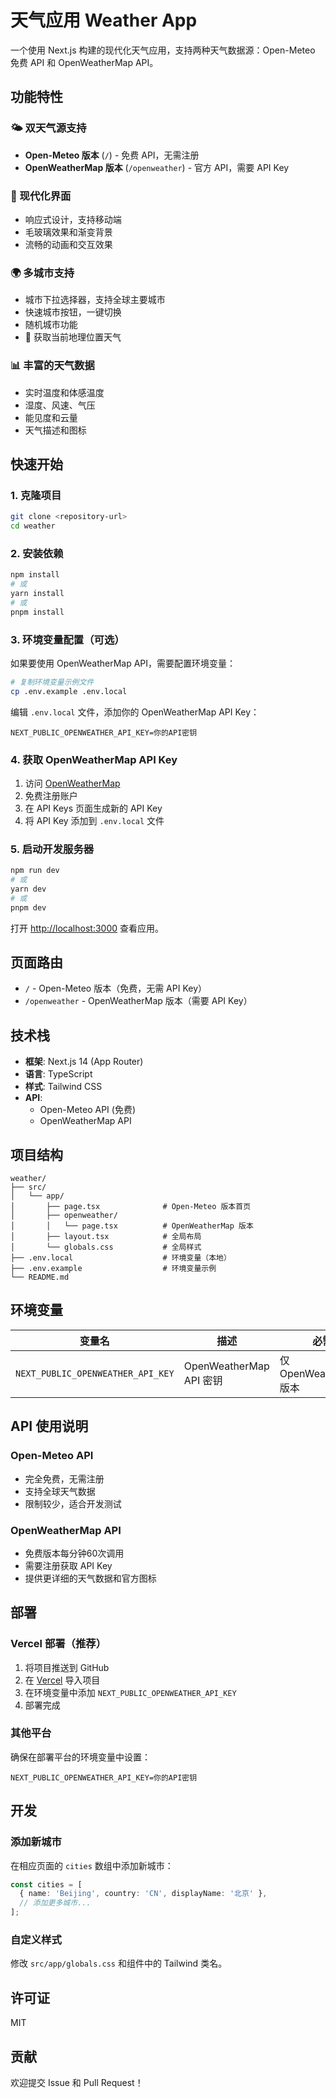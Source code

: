 # 天气应用 Weather App

一个使用 Next.js 构建的现代化天气应用，支持两种天气数据源：Open-Meteo 免费 API 和 OpenWeatherMap API。

## 功能特性

### 🌤️ 双天气源支持
- **Open-Meteo 版本** (`/`) - 免费 API，无需注册
- **OpenWeatherMap 版本** (`/openweather`) - 官方 API，需要 API Key

### 📱 现代化界面
- 响应式设计，支持移动端
- 毛玻璃效果和渐变背景
- 流畅的动画和交互效果

### 🌍 多城市支持
- 城市下拉选择器，支持全球主要城市
- 快速城市按钮，一键切换
- 随机城市功能
- 📱 获取当前地理位置天气

### 📊 丰富的天气数据
- 实时温度和体感温度
- 湿度、风速、气压
- 能见度和云量
- 天气描述和图标

## 快速开始

### 1. 克隆项目
```bash
git clone <repository-url>
cd weather
```

### 2. 安装依赖
```bash
npm install
# 或
yarn install
# 或
pnpm install
```

### 3. 环境变量配置（可选）
如果要使用 OpenWeatherMap API，需要配置环境变量：

```bash
# 复制环境变量示例文件
cp .env.example .env.local
```

编辑 `.env.local` 文件，添加你的 OpenWeatherMap API Key：
```env
NEXT_PUBLIC_OPENWEATHER_API_KEY=你的API密钥
```

### 4. 获取 OpenWeatherMap API Key
1. 访问 [OpenWeatherMap](https://openweathermap.org/api)
2. 免费注册账户
3. 在 API Keys 页面生成新的 API Key
4. 将 API Key 添加到 `.env.local` 文件

### 5. 启动开发服务器
```bash
npm run dev
# 或
yarn dev
# 或
pnpm dev
```

打开 [http://localhost:3000](http://localhost:3000) 查看应用。

## 页面路由

- `/` - Open-Meteo 版本（免费，无需 API Key）
- `/openweather` - OpenWeatherMap 版本（需要 API Key）

## 技术栈

- **框架**: Next.js 14 (App Router)
- **语言**: TypeScript
- **样式**: Tailwind CSS
- **API**: 
  - Open-Meteo API (免费)
  - OpenWeatherMap API

## 项目结构

```
weather/
├── src/
│   └── app/
│       ├── page.tsx              # Open-Meteo 版本首页
│       ├── openweather/
│       │   └── page.tsx          # OpenWeatherMap 版本
│       ├── layout.tsx            # 全局布局
│       └── globals.css           # 全局样式
├── .env.local                    # 环境变量（本地）
├── .env.example                  # 环境变量示例
└── README.md
```

## 环境变量

| 变量名 | 描述 | 必需 |
|--------|------|------|
| `NEXT_PUBLIC_OPENWEATHER_API_KEY` | OpenWeatherMap API 密钥 | 仅 OpenWeatherMap 版本 |

## API 使用说明

### Open-Meteo API
- 完全免费，无需注册
- 支持全球天气数据
- 限制较少，适合开发测试

### OpenWeatherMap API
- 免费版本每分钟60次调用
- 需要注册获取 API Key
- 提供更详细的天气数据和官方图标

## 部署

### Vercel 部署（推荐）
1. 将项目推送到 GitHub
2. 在 [Vercel](https://vercel.com) 导入项目
3. 在环境变量中添加 `NEXT_PUBLIC_OPENWEATHER_API_KEY`
4. 部署完成

### 其他平台
确保在部署平台的环境变量中设置：
```
NEXT_PUBLIC_OPENWEATHER_API_KEY=你的API密钥
```

## 开发

### 添加新城市
在相应页面的 `cities` 数组中添加新城市：

```typescript
const cities = [
  { name: 'Beijing', country: 'CN', displayName: '北京' },
  // 添加更多城市...
];
```

### 自定义样式
修改 `src/app/globals.css` 和组件中的 Tailwind 类名。

## 许可证

MIT

## 贡献

欢迎提交 Issue 和 Pull Request！
